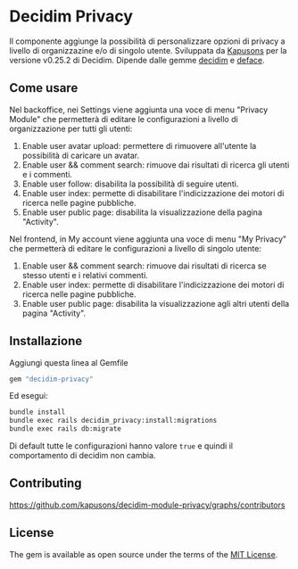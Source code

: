 # Decidim Privacy

Il componente aggiunge la possibilità di personalizzare opzioni di privacy a livello di organizzazine e/o di singolo utente.
Sviluppata da [Kapusons](https://www.kapusons.it) per la versione v0.25.2 di Decidim. Dipende dalle gemme [decidim](https://github.com/decidim/decidim/tree/v0.25.2) e [deface](https://github.com/spree/deface#readme).

## Come usare

Nel backoffice, nei Settings viene aggiunta una voce di menu "Privacy Module" che permetterà di editare le configurazioni a livello di 
organizzazione per tutti gli utenti:
1. Enable user avatar upload: permettere di rimuovere all'utente la possibilità di caricare un avatar.
2. Enable user && comment search: rimuove dai risultati di ricerca gli utenti e i commenti.
3. Enable user follow: disabilita la possibilità di seguire utenti.
4. Enable user index: permette di disabilitare l'indicizzazione dei motori di ricerca nelle pagine pubbliche.
5. Enable user public page: disabilita la visualizzazione della pagina "Activity".

Nel frontend, in My account viene aggiunta una voce di menu "My Privacy" che permetterà di editare le configurazioni a livello di singolo utente:
1. Enable user && comment search: rimuove dai risultati di ricerca se stesso utenti e i relativi commenti.
2. Enable user index: permette di disabilitare l'indicizzazione dei motori di ricerca nelle pagine pubbliche.
3. Enable user public page: disabilita la visualizzazione agli altri utenti della pagina "Activity".

## Installazione

Aggiungi questa linea al Gemfile

```ruby
gem "decidim-privacy"
```

Ed esegui:

```bash
bundle install
bundle exec rails decidim_privacy:install:migrations
bundle exec rails db:migrate
```

Di default tutte le configurazioni hanno valore `true` e quindi il comportamento di decidim non cambia.

## Contributing
https://github.com/kapusons/decidim-module-privacy/graphs/contributors

## License
The gem is available as open source under the terms of the [MIT License](https://opensource.org/licenses/MIT).